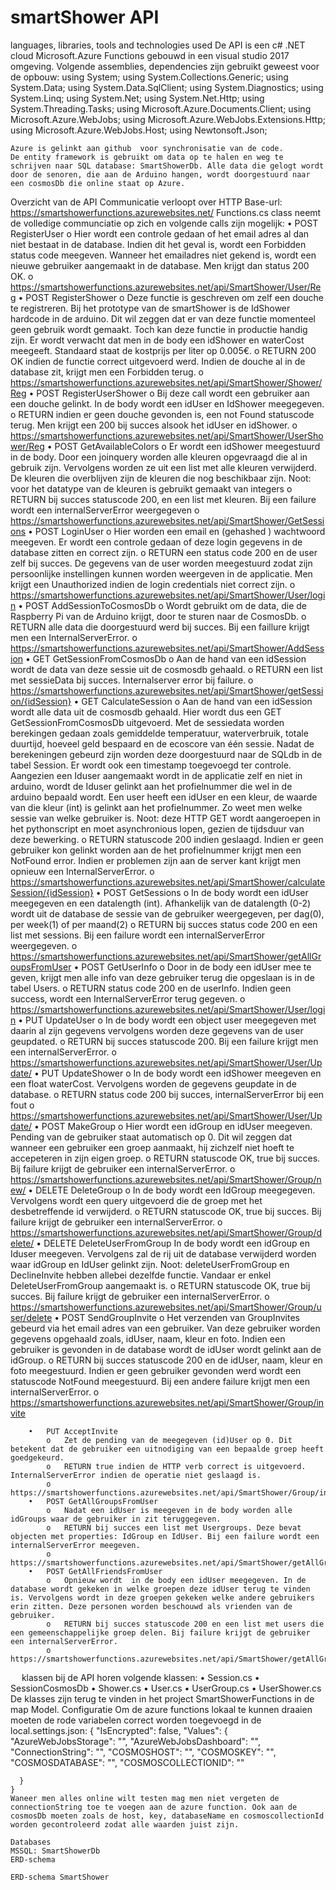 # smartShower API

languages, libraries, tools and technologies used
	De API is een c# .NET cloud Microsoft.Azure Functions gebouwd in een visual studio 2017 omgeving.
	Volgende assemblies, dependencies zijn gebruikt geweest voor de opbouw:
		using System;
		using System.Collections.Generic;
		using System.Data;
		using System.Data.SqlClient;
		using System.Diagnostics;
		using System.Linq;
		using System.Net;
		using System.Net.Http;
		using System.Threading.Tasks;
		using Microsoft.Azure.Documents.Client;
		using Microsoft.Azure.WebJobs;
		using Microsoft.Azure.WebJobs.Extensions.Http;
		using Microsoft.Azure.WebJobs.Host;
		using Newtonsoft.Json;

	Azure is gelinkt aan github  voor synchronisatie van de code.
	De entity framework is gebruikt om data op te halen en weg te schrijven naar SQL database: SmartShowerDb. Alle data die gelogt wordt door de senoren, die aan de Arduino hangen, wordt doorgestuurd naar een cosmosDb die online staat op Azure. 

Overzicht van de API
	Communicatie verloopt over HTTP
	Base-url: https://smartshowerfunctions.azurewebsites.net/
	Functions.cs  class neemt de volledige communciatie op zich en volgende calls zijn mogelijk:
		•	POST RegisterUser
			o	Hier wordt een controle gedaan of het email adres al dan niet bestaat in de database. Indien dit het geval is, wordt een Forbidden status code meegeven. Wanneer het emailadres niet gekend is, wordt een nieuwe gebruiker aangemaakt in de database. Men krijgt dan status 200 OK.
			o	https://smartshowerfunctions.azurewebsites.net/api/SmartShower/User/Reg
		•	POST RegisterShower
			o	Deze functie is geschreven om zelf een douche te registreren. Bij het prototype van de smartShower is de IdShower hardcode in de arduino. Dit wil zeggen dat er van deze functie momenteel geen gebruik wordt gemaakt. Toch kan deze functie in productie handig zijn.  Er wordt verwacht dat men in de body een idShower en waterCost meegeeft. Standaard staat de kostprijs per liter op 0.005€.
			o	RETURN 200 OK indien de functie correct uitgevoerd werd. Indien de douche al in de database zit, krijgt men een Forbidden terug.
			o	https://smartshowerfunctions.azurewebsites.net/api/SmartShower/Shower/Reg
		•	POST RegisterUserShower
			o	Bij deze call wordt een gebruiker aan een douche gelinkt. In de body wordt een idUser en IdShower meegegeven. 
			o	RETURN indien er geen douche gevonden is, een not Found statuscode terug. Men krijgt een 200 bij succes alsook het idUser en idShower.
			o	https://smartshowerfunctions.azurewebsites.net/api/SmartShower/UserShower/Reg
		•	POST GetAvailableColors
			o	Er wordt een idShower meegestuurd in de body. Door een joinquery worden alle kleuren opgevraagd die al in gebruik zijn. Vervolgens worden ze uit een list met alle kleuren verwijderd. De kleuren die overblijven zijn de kleuren die nog beschikbaar zijn. 
				Noot: voor het datatype van de kleuren is  gebruikt gemaakt van integers
			o	RETURN bij succes statuscode 200, en een list met kleuren. Bij een failure wordt een internalServerError weergegeven
			o	https://smartshowerfunctions.azurewebsites.net/api/SmartShower/GetSessions
		•	POST LoginUser
			o	Hier worden een email en (gehashed ) wachtwoord meegeven. Er wordt een controle gedaan of deze login gegevens in de database zitten en correct zijn.
			o	RETURN een status code 200 en de user zelf bij succes. De gegevens van de user worden meegestuurd zodat zijn persoonlijke instellingen kunnen worden weergeven in de applicatie. Men krijgt een Unauthorized indien de login credentials niet correct zijn.
			o	https://smartshowerfunctions.azurewebsites.net/api/SmartShower/User/login
		•	POST AddSessionToCosmosDb
			o	Wordt gebruikt om de data, die de Raspberry Pi van de Arduino krijgt, door te sturen naar de CosmosDb. 
			o	RETURN alle data die doorgestuurd werd bij succes. Bij een faillure krijgt men een InternalServerError.
			o	https://smartshowerfunctions.azurewebsites.net/api/SmartShower/AddSession
		•	GET GetSessionFromCosmosDb
			o	Aan de hand van een idSession wordt de data van deze sessie uit de cosmosdb gehaald. 
			o	RETURN een list met sessieData bij succes. Internalserver error bij failure.
			o	https://smartshowerfunctions.azurewebsites.net/api/SmartShower/getSession/{idSession}
		•	 GET CalculateSession
			o	Aan de hand van een idSession wordt alle data uit de cosmosdb gehaald. Hier wordt dus een GET GetSessionFromCosmosDb uitgevoerd. Met de sessiedata worden berekingen gedaan zoals gemiddelde temperatuur, waterverbruik, totale duurtijd, hoeveel geld bespaard en de ecoscore van één sessie. Nadat de berekeningen gebeurd zijn worden deze doorgestuurd naar de SQLdb in de tabel Session. Er wordt ook een timestamp toegevoegd ter controle. Aangezien een Iduser aangemaakt wordt in de applicatie zelf en niet in arduino, wordt de Iduser gelinkt aan het profielnummer die wel in de arduino bepaald wordt. Een user heeft een idUser en een kleur, de waarde van die kleur (int) is gelinkt aan het profielnummer. Zo weet men welke sessie van welke gebruiker is.
				Noot: deze HTTP GET wordt aangeroepen in het pythonscript en moet asynchronious lopen, gezien de tijdsduur van deze bewerking.
			o	RETURN statuscode 200 indien geslaagd. Indien er geen gebruiker kon gelinkt worden aan de het profielnummer krijgt men een NotFound error. Indien er problemen zijn aan de server kant krijgt men opnieuw een InternalServerError. 
			o	https://smartshowerfunctions.azurewebsites.net/api/SmartShower/calculateSession/{idSession}
		•	POST GetSessions
			o	In de body wordt een idUser meegegeven en een datalength (int). Afhankelijk van de datalength (0-2) wordt uit de database de sessie van de gebruiker weergegeven, per dag(0), per week(1) of per maand(2)
			o	RETURN bij succes status code 200 en een list met sessions. Bij een failure wordt een internalServerError weergegeven. 
			o	https://smartshowerfunctions.azurewebsites.net/api/SmartShower/getAllGroupsFromUser
		•	POST GetUserInfo
			o	Door in de body een idUser mee te geven, krijgt men alle info van deze gebruiker terug die opgeslaan is in de tabel Users.
			o	RETURN status code 200 en de userInfo. Indien geen success, wordt een InternalServerError terug gegeven. 
			o	https://smartshowerfunctions.azurewebsites.net/api/SmartShower/User/login
		•	 PUT UpdateUser
			o	In de body wordt een object user meegegeven met daarin al zijn gegevens vervolgens worden deze gegevens van de user geupdated.
			o	RETURN bij succes statuscode 200. Bij een failure krijgt men een internalServerError.
			o	https://smartshowerfunctions.azurewebsites.net/api/SmartShower/User/Update/
		•	PUT UpdateShower
			o	In de body wordt een idShower meegeven en een float waterCost. Vervolgens worden de gegevens geupdate in de database.
			o	RETURN status code 200 bij succes, internalServerError bij een fout
			o	https://smartshowerfunctions.azurewebsites.net/api/SmartShower/User/Update/
		•	POST MakeGroup
			o	Hier wordt een idGroup en idUser meegeven. Pending van de gebruiker staat automatisch op 0. Dit wil zeggen dat wanneer een gebruiker een groep aanmaakt, hij zichzelf niet hoeft te accepeteren in zijn eigen groep. 
			o	RETURN statuscode OK, true bij succes. Bij failure krijgt de gebruiker een internalServerError.
			o	https://smartshowerfunctions.azurewebsites.net/api/SmartShower/Group/new/
		•	DELETE DeleteGroup
			o	In de body wordt een IdGroup meegegeven. Vervolgens wordt een query uitgevoerd die de groep met het desbetreffende id verwijderd.
			o	RETURN statuscode OK, true bij succes. Bij failure krijgt de gebruiker een internalServerError.
			o	https://smartshowerfunctions.azurewebsites.net/api/SmartShower/Group/delete/
		•	DELETE DeleteUserFromGroup
			In de body wordt een idGroup en Iduser meegeven. Vervolgens zal de rij uit de database verwijderd worden waar idGroup en IdUser gelinkt zijn. 
			Noot: deleteUserFromGroup en DeclineInvite hebben allebei dezelfde functie. Vandaar er enkel DeleteUserFromGroup aangemaakt is.
			o	RETURN statuscode OK, true bij succes. Bij failure krijgt de gebruiker een internalServerError.
			o	https://smartshowerfunctions.azurewebsites.net/api/SmartShower/Group/user/delete
		•	POST SendGroupInvite
			o	Het verzenden van GroupInvites gebeurd via het email adres van een gebruiker. Van deze gebruiker worden gegevens opgehaald zoals, idUser, naam, kleur en foto. Indien een gebruiker is gevonden in de database wordt de idUser wordt gelinkt aan de idGroup. 
			o	RETURN bij succes statuscode 200 en de idUser, naam, kleur en foto meegestuurd. Indien er geen gebruiker gevonden werd wordt een statuscode NotFound meegestuurd. Bij een andere failure krijgt men een internalServerError.
			o	https://smartshowerfunctions.azurewebsites.net/api/SmartShower/Group/invite

		•	PUT AcceptInvite
			o	Zet de pending van de meegegeven (id)User op 0. Dit betekent dat de gebruiker een uitnodiging van een bepaalde groep heeft goedgekeurd.
			o	RETURN true indien de HTTP verb correct is uitgevoerd. InternalServerError indien de operatie niet geslaagd is.
			o	https://smartshowerfunctions.azurewebsites.net/api/SmartShower/Group/invite/accept
		•	POST GetAllGroupsFromUser
			o	Nadat een idUser is meegeven in de body worden alle idGroups waar de gebruiker in zit teruggegeven. 
			o	RETURN bij succes een list met Usergroups. Deze bevat objecten met properties: IdGroup en IdUser. Bij een failure wordt een internalServerError meegeven.
			o	https://smartshowerfunctions.azurewebsites.net/api/SmartShower/getAllGroupsFromUser
		•	POST GetAllFriendsFromUser
			o	Opnieuw wordt  in de body een idUser meegegeven. In de database wordt gekeken in welke groepen deze idUser terug te vinden is. Vervolgens wordt in deze groepen gekeken welke andere gebruikers erin zitten. Deze personen worden beschouwd als vrienden van de gebruiker. 
			o	RETURN bij succes statuscode 200 en een list met users die een gemeenschappelijke groep delen. Bij failure krijgt de gebruiker een internalServerError.
			o	https://smartshowerfunctions.azurewebsites.net/api/SmartShower/getAllGroupsFromUser
 
	klassen
		bij de API horen volgende klassen:
			•	Session.cs
			•	SessionCosmosDb
			•	Shower.cs
			•	User.cs
			•	UserGroup.cs
			•	UserShower.cs
		De klasses zijn terug te vinden in het project SmartShowerFunctions in de map Model.
		Configuratie
	Om de azure functions lokaal te kunnen draaien moeten de rode variabelen correct worden toegevoegd in de local.settings.json:
	{
		"IsEncrypted": false,
	  "Values": {
		"AzureWebJobsStorage": "",
		"AzureWebJobsDashboard": "",
		"ConnectionString": "",
		"COSMOSHOST": "",
		"COSMOSKEY": "",
		"COSMOSDATABASE": "",
		"COSMOSCOLLECTIONID": ""

	  }
	}
	Waneer men alles online wilt testen mag men niet vergeten de connectionString toe te voegen aan de azure function. Ook aan de cosmosDb moeten zoals de host, key, databaseName en cosmoscollectionId worden gecontroleerd zodat alle waarden juist zijn.
	 
	Databases
	MSSQL: SmartShowerDb
	ERD-schema
	 
	ERD-schema SmartShower
